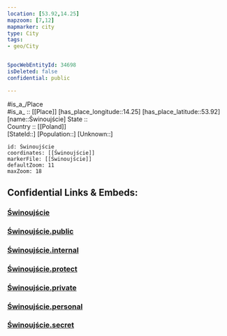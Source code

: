```yaml
---
location: [53.92,14.25] 
mapzoom: [7,12] 
mapmarker: city 
type: City
tags:
- geo/City


SpocWebEntityId: 34698
isDeleted: false
confidential: public

---
```

#is_a_/Place  
#is_a_ :: [[Place]] 
[has_place_longitude::14.25] 
[has_place_latitude::53.92] 
[name::Świnoujście] 
State ::  
Country :: [[Poland]]  
[StateId::] 
[Population::] 
[Unknown::] 


```leaflet
id: Świnoujście
coordinates: [[Świnoujście]] 
markerFile: [[Świnoujście]] 
defaultZoom: 11 
maxZoom: 18
```


## Confidential Links & Embeds: 

### [Świnoujście](/_Standards/Earth/Continent/Europe/Europe~East/Poland/Provinces~Poland/West_Pomeranian/City/Świnoujście.md) 

### [Świnoujście.public](/_public/Earth/Continent/Europe/Europe~East/Poland/Provinces~Poland/West_Pomeranian/City/Świnoujście.public.md) 

### [Świnoujście.internal](/_internal/Earth/Continent/Europe/Europe~East/Poland/Provinces~Poland/West_Pomeranian/City/Świnoujście.internal.md) 

### [Świnoujście.protect](/_protect/Earth/Continent/Europe/Europe~East/Poland/Provinces~Poland/West_Pomeranian/City/Świnoujście.protect.md) 

### [Świnoujście.private](/_private/Earth/Continent/Europe/Europe~East/Poland/Provinces~Poland/West_Pomeranian/City/Świnoujście.private.md) 

### [Świnoujście.personal](/_personal/Earth/Continent/Europe/Europe~East/Poland/Provinces~Poland/West_Pomeranian/City/Świnoujście.personal.md) 

### [Świnoujście.secret](/_secret/Earth/Continent/Europe/Europe~East/Poland/Provinces~Poland/West_Pomeranian/City/Świnoujście.secret.md)

